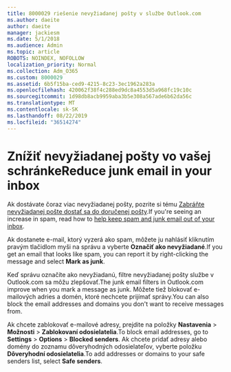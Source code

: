 ```yaml
---
title: 8000029 riešenie nevyžiadanej pošty v službe Outlook.com
ms.author: daeite
author: daeite
manager: jackiesm
ms.date: 5/1/2018
ms.audience: Admin
ms.topic: article
ROBOTS: NOINDEX, NOFOLLOW
localization_priority: Normal
ms.collection: Adm_O365
ms.custom: 8000029
ms.assetid: 6b5f15ba-ced9-4215-8c23-3ec1962a283a
ms.openlocfilehash: 420062f38f4c288ed9dc8a4553d5a968fc19c10c
ms.sourcegitcommit: 1d98db8acb9959aba3b5e308a567ade6b62da56c
ms.translationtype: MT
ms.contentlocale: sk-SK
ms.lasthandoff: 08/22/2019
ms.locfileid: "36514274"
---
```

# <a name="reduce-junk-email-in-your-inbox"></a><span data-ttu-id="3b576-102">Znížiť nevyžiadanej pošty vo vašej schránke</span><span class="sxs-lookup"><span data-stu-id="3b576-102">Reduce junk email in your inbox</span></span>

<span data-ttu-id="3b576-103">Ak dostávate čoraz viac nevyžiadanej pošty, pozrite si tému [Zabráňte nevyžiadanej pošte dostať sa do doručenej pošty](https://go.microsoft.com/fwlink/p/?linkid=873140).</span><span class="sxs-lookup"><span data-stu-id="3b576-103">If you're seeing an increase in spam, read how to [help keep spam and junk email out of your inbox](https://go.microsoft.com/fwlink/p/?linkid=873140).</span></span>
  
<span data-ttu-id="3b576-104">Ak dostanete e-mail, ktorý vyzerá ako spam, môžete ju nahlásiť kliknutím pravým tlačidlom myši na správu a vyberte **Označiť ako nevyžiadané**.</span><span class="sxs-lookup"><span data-stu-id="3b576-104">If you get an email that looks like spam, you can report it by right-clicking the message and select **Mark as junk**.</span></span> 
  
<span data-ttu-id="3b576-105">Keď správu označíte ako nevyžiadanú, filtre nevyžiadanej pošty službe v Outlook.com sa môžu zlepšovať.</span><span class="sxs-lookup"><span data-stu-id="3b576-105">The junk email filters in Outlook.com improve when you mark a message as junk.</span></span> <span data-ttu-id="3b576-106">Môžete tiež blokovať e-mailových adries a domén, ktoré nechcete prijímať správy.</span><span class="sxs-lookup"><span data-stu-id="3b576-106">You can also block the email addresses and domains you don't want to receive messages from.</span></span>
  
<span data-ttu-id="3b576-107">Ak chcete zablokovať e-mailové adresy, prejdite na položky **Nastavenia** \> **Možnosti** \> **Zablokovaní odosielatelia**.</span><span class="sxs-lookup"><span data-stu-id="3b576-107">To block email addresses, go to **Settings** \> **Options** \> **Blocked senders**.</span></span> <span data-ttu-id="3b576-108">Ak chcete pridať adresy alebo domény do zoznamu dôveryhodných odosielateľov, vyberte položku **Dôveryhodní odosielatelia**.</span><span class="sxs-lookup"><span data-stu-id="3b576-108">To add addresses or domains to your safe senders list, select **Safe senders**.</span></span> 
  

